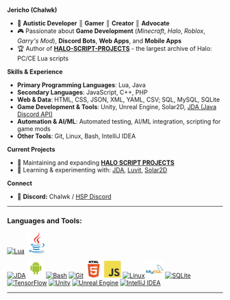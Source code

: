 **Jericho (Chalwk)**

* 🧩 **Autistic Developer** ║ **Gamer** ║ **Creator** ║ **Advocate**
* 🎮 Passionate about **Game Development** (*Minecraft*, *Halo*, *Roblox*, *Garry's Mod*), **Discord Bots**, **Web Apps**, and **Mobile Apps**
* 🏆 Author of **[HALO-SCRIPT-PROJECTS](https://github.com/Chalwk/HALO-SCRIPT-PROJECTS)** - the largest archive of Halo: PC/CE Lua scripts

**Skills & Experience**

* **Primary Programming Languages**: Lua, Java
* **Secondary Languages**: JavaScript, C++, PHP
* **Web & Data**: HTML, CSS, JSON, XML, YAML, CSV; SQL, MySQL, SQLite
* **Game Development & Tools**: Unity, Unreal Engine, Solar2D, [JDA (Java Discord API)](https://github.com/DV8FromTheWorld/JDA)
* **Automation & AI/ML**: Automated testing, AI/ML integration, scripting for game mods
* **Other Tools**: Git, Linux, Bash, IntelliJ IDEA

**Current Projects**

* 🔭 Maintaining and expanding **[HALO SCRIPT PROJECTS](https://github.com/Chalwk/HALO-SCRIPT-PROJECTS)**
* 🌱 Learning & experimenting with: [JDA](https://github.com/DV8FromTheWorld/JDA), [Luvit](https://luvit.io/), [Solar2D](https://solar2d.com/)

**Connect**

* 💬 **Discord:** Chalwk / [HSP Discord](https://discord.gg/D76H7RVPC9)

---

<h3 align="left">Languages and Tools:</h3>
<p align="left">
  <!-- Primary languages: larger icons -->
  <a href="https://www.lua.org/" target="_blank"><img src="https://upload.wikimedia.org/wikipedia/commons/c/cf/Lua-Logo.svg" alt="Lua" width="50" height="50"/></a>
  <a href="https://www.java.com" target="_blank"><img src="https://raw.githubusercontent.com/devicons/devicon/master/icons/java/java-original.svg" alt="Java" width="50" height="50"/></a>

  <!-- Secondary languages/tools: standard size -->

<a href="https://github.com/DV8FromTheWorld/JDA" target="_blank"><img src="https://raw.githubusercontent.com/DV8FromTheWorld/JDA/assets/assets/readme/logo.png" alt="JDA" width="40" height="40"/></a> <a href="https://developer.android.com" target="_blank"><img src="https://raw.githubusercontent.com/devicons/devicon/master/icons/android/android-original-wordmark.svg" alt="Android" width="40" height="40"/></a> <a href="https://www.gnu.org/software/bash/" target="_blank"><img src="https://www.vectorlogo.zone/logos/gnu_bash/gnu_bash-icon.svg" alt="Bash" width="40" height="40"/></a> <a href="https://git-scm.com/" target="_blank"><img src="https://www.vectorlogo.zone/logos/git-scm/git-scm-icon.svg" alt="Git" width="40" height="40"/></a> <a href="https://www.w3.org/html/" target="_blank"><img src="https://raw.githubusercontent.com/devicons/devicon/master/icons/html5/html5-original-wordmark.svg" alt="HTML5" width="40" height="40"/></a> <a href="https://developer.mozilla.org/en-US/docs/Web/JavaScript" target="_blank"><img src="https://raw.githubusercontent.com/devicons/devicon/master/icons/javascript/javascript-original.svg" alt="JavaScript" width="40" height="40"/></a> <a href="https://www.linux.org/" target="_blank"><img src="https://www.vectorlogo.zone/logos/linux/linux-original.svg" alt="Linux" width="40" height="40"/></a> <a href="https://www.mysql.com/" target="_blank"><img src="https://raw.githubusercontent.com/devicons/devicon/master/icons/mysql/mysql-original-wordmark.svg" alt="MySQL" width="40" height="40"/></a> <a href="https://www.sqlite.org/" target="_blank"><img src="https://www.vectorlogo.zone/logos/sqlite/sqlite-icon.svg" alt="SQLite" width="40" height="40"/></a> <a href="https://www.tensorflow.org" target="_blank"><img src="https://www.vectorlogo.zone/logos/tensorflow/tensorflow-icon.svg" alt="TensorFlow" width="40" height="40"/></a> <a href="https://unity.com/" target="_blank"><img src="https://www.vectorlogo.zone/logos/unity3d/unity3d-icon.svg" alt="Unity" width="40" height="40"/></a> <a href="https://unrealengine.com/" target="_blank"><img src="https://raw.githubusercontent.com/kenangundogan/fontisto/036b7eca71aab1bef8e6a0518f7329f13ed62f6b/icons/svg/brand/unreal-engine.svg" alt="Unreal Engine" width="40" height="40"/></a> <a href="https://www.jetbrains.com/idea/" target="_blank"><img src="https://upload.wikimedia.org/wikipedia/commons/9/9c/IntelliJ_IDEA_Icon.svg" alt="IntelliJ IDEA" width="40" height="40"/></a>

</p>

---
